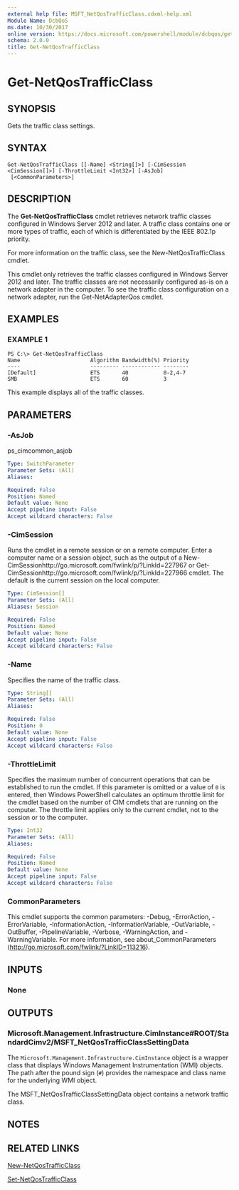 ```yaml
---
external help file: MSFT_NetQosTrafficClass.cdxml-help.xml
Module Name: DcbQoS
ms.date: 10/30/2017
online version: https://docs.microsoft.com/powershell/module/dcbqos/get-netqostrafficclass?view=windowsserver2012r2-ps&wt.mc_id=ps-gethelp
schema: 2.0.0
title: Get-NetQosTrafficClass
---
```


# Get-NetQosTrafficClass

## SYNOPSIS
Gets the traffic class settings.

## SYNTAX

```
Get-NetQosTrafficClass [[-Name] <String[]>] [-CimSession <CimSession[]>] [-ThrottleLimit <Int32>] [-AsJob]
 [<CommonParameters>]
```

## DESCRIPTION
The **Get-NetQosTrafficClass** cmdlet retrieves network traffic classes configured in Windows Server 2012 and later.
A traffic class contains one or more types of traffic, each of which is differentiated by the IEEE 802.1p priority.

For more information on the traffic class, see the New-NetQosTrafficClass cmdlet.

This cmdlet only retrieves the traffic classes configured in Windows Server 2012 and later.
The traffic classes are not necessarily configured as-is on a network adapter in the computer.
To see the traffic class configuration on a network adapter, run the Get-NetAdapterQos cmdlet.

## EXAMPLES

### EXAMPLE 1
```
PS C:\> Get-NetQosTrafficClass
Name                      Algorithm Bandwidth(%) Priority 
----                      --------- ------------ -------- 
[Default]                 ETS       40           0-2,4-7 
SMB                       ETS       60           3
```

This example displays all of the traffic classes.

## PARAMETERS

### -AsJob
ps_cimcommon_asjob

```yaml
Type: SwitchParameter
Parameter Sets: (All)
Aliases: 

Required: False
Position: Named
Default value: None
Accept pipeline input: False
Accept wildcard characters: False
```

### -CimSession
Runs the cmdlet in a remote session or on a remote computer.
Enter a computer name or a session object, such as the output of a New-CimSessionhttp://go.microsoft.com/fwlink/p/?LinkId=227967 or Get-CimSessionhttp://go.microsoft.com/fwlink/p/?LinkId=227966 cmdlet.
The default is the current session on the local computer.

```yaml
Type: CimSession[]
Parameter Sets: (All)
Aliases: Session

Required: False
Position: Named
Default value: None
Accept pipeline input: False
Accept wildcard characters: False
```

### -Name
Specifies the name of the traffic class.

```yaml
Type: String[]
Parameter Sets: (All)
Aliases: 

Required: False
Position: 0
Default value: None
Accept pipeline input: False
Accept wildcard characters: False
```

### -ThrottleLimit
Specifies the maximum number of concurrent operations that can be established to run the cmdlet.
If this parameter is omitted or a value of `0` is entered, then Windows PowerShell calculates an optimum throttle limit for the cmdlet based on the number of CIM cmdlets that are running on the computer.
The throttle limit applies only to the current cmdlet, not to the session or to the computer.

```yaml
Type: Int32
Parameter Sets: (All)
Aliases: 

Required: False
Position: Named
Default value: None
Accept pipeline input: False
Accept wildcard characters: False
```

### CommonParameters
This cmdlet supports the common parameters: -Debug, -ErrorAction, -ErrorVariable, -InformationAction, -InformationVariable, -OutVariable, -OutBuffer, -PipelineVariable, -Verbose, -WarningAction, and -WarningVariable. For more information, see about_CommonParameters (http://go.microsoft.com/fwlink/?LinkID=113216).

## INPUTS

### None

## OUTPUTS

### Microsoft.Management.Infrastructure.CimInstance#ROOT/StandardCimv2/MSFT_NetQosTrafficClassSettingData
The `Microsoft.Management.Infrastructure.CimInstance` object is a wrapper class that displays Windows Management Instrumentation (WMI) objects.
The path after the pound sign (`#`) provides the namespace and class name for the underlying WMI object.
                         
The MSFT_NetQosTrafficClassSettingData object contains a network traffic class.

## NOTES

## RELATED LINKS

[New-NetQosTrafficClass](./New-NetQosTrafficClass.md)

[Set-NetQosTrafficClass](./Set-NetQosTrafficClass.md)

